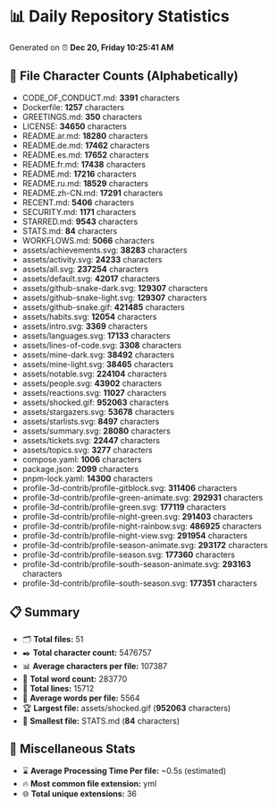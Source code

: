 # 📊 Daily Repository Statistics
Generated on ⏰ **Dec 20, Friday 10:25:41 AM**

## 📂 File Character Counts (Alphabetically)
- CODE_OF_CONDUCT.md: **3391** characters
- Dockerfile: **1257** characters
- GREETINGS.md: **350** characters
- LICENSE: **34650** characters
- README.ar.md: **18280** characters
- README.de.md: **17462** characters
- README.es.md: **17652** characters
- README.fr.md: **17438** characters
- README.md: **17216** characters
- README.ru.md: **18529** characters
- README.zh-CN.md: **17291** characters
- RECENT.md: **5406** characters
- SECURITY.md: **1171** characters
- STARRED.md: **9543** characters
- STATS.md: **84** characters
- WORKFLOWS.md: **5066** characters
- assets/achievements.svg: **38283** characters
- assets/activity.svg: **24233** characters
- assets/all.svg: **237254** characters
- assets/default.svg: **42017** characters
- assets/github-snake-dark.svg: **129307** characters
- assets/github-snake-light.svg: **129307** characters
- assets/github-snake.gif: **421485** characters
- assets/habits.svg: **12054** characters
- assets/intro.svg: **3369** characters
- assets/languages.svg: **17133** characters
- assets/lines-of-code.svg: **3308** characters
- assets/mine-dark.svg: **38492** characters
- assets/mine-light.svg: **38465** characters
- assets/notable.svg: **224104** characters
- assets/people.svg: **43902** characters
- assets/reactions.svg: **11027** characters
- assets/shocked.gif: **952063** characters
- assets/stargazers.svg: **53678** characters
- assets/starlists.svg: **8497** characters
- assets/summary.svg: **28080** characters
- assets/tickets.svg: **22447** characters
- assets/topics.svg: **3277** characters
- compose.yaml: **1006** characters
- package.json: **2099** characters
- pnpm-lock.yaml: **14300** characters
- profile-3d-contrib/profile-gitblock.svg: **311406** characters
- profile-3d-contrib/profile-green-animate.svg: **292931** characters
- profile-3d-contrib/profile-green.svg: **177119** characters
- profile-3d-contrib/profile-night-green.svg: **291403** characters
- profile-3d-contrib/profile-night-rainbow.svg: **486925** characters
- profile-3d-contrib/profile-night-view.svg: **291954** characters
- profile-3d-contrib/profile-season-animate.svg: **293172** characters
- profile-3d-contrib/profile-season.svg: **177360** characters
- profile-3d-contrib/profile-south-season-animate.svg: **293163** characters
- profile-3d-contrib/profile-south-season.svg: **177351** characters

## 📋 Summary
- 🗂️ **Total files:** 51
- ✒️ **Total character count:** 5476757
- 📊 **Average characters per file:** 107387
- 📝 **Total word count:** 283770
- 🧾 **Total lines:** 15712
- 📐 **Average words per file:** 5564
- 🏆 **Largest file:** assets/shocked.gif (**952063** characters)
- 🥉 **Smallest file:** STATS.md (**84** characters)

## 🌟 Miscellaneous Stats
- ⌛ **Average Processing Time Per file:** ~0.5s (estimated)
- 🔥 **Most common file extension:** yml
- 🌐 **Total unique extensions:** 36
